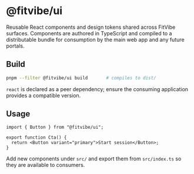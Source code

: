 # @fitvibe/ui

Reusable React components and design tokens shared across FitVibe surfaces. Components are authored in TypeScript and compiled to a distributable bundle for consumption by the main web app and any future portals.

## Build

```bash
pnpm --filter @fitvibe/ui build       # compiles to dist/
```

`react` is declared as a peer dependency; ensure the consuming application provides a compatible version.

## Usage

```tsx
import { Button } from "@fitvibe/ui";

export function Cta() {
  return <Button variant="primary">Start session</Button>;
}
```

Add new components under `src/` and export them from `src/index.ts` so they are available to consumers.
